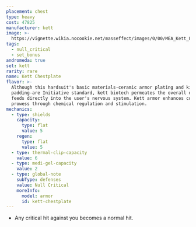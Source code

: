 ```yaml
---
placement: chest
type: heavy
cost: 47825
manufacturer: kett
image: >-
  https://vignette.wikia.nocookie.net/masseffect/images/0/00/MEA_Kett_Unity_Chest.png/revision/latest/scale-to-width-down/350?cb=20180510050419
tags:
  - null_critical
  - set_bonus
andromeda: true
set: kett
rarity: rare
name: Kett Chestplate
flavor: >-
  Although this hardsuit's basic materials-ceramic armor plating and kinetic
  padding-are Initiative standard, kett biotech permeates the overall design and
  feeds directly into the user's nervous system. Kett armor enhances combat
  prowess through chemical regulation and stimulation.
mechanics:
  - type: shields
    capacity:
      type: flat
      value: 5
    regen:
      type: flat
      value: 5
  - type: thermal-clip-capacity
    value: 6
  - type: medi-gel-capacity
    value: 2
  - type: global-note
    subType: defenses
    value: Null Critical
    moreInfo:
      model: armor
      id: kett-chestplate
---
```

- Any critical hit against you becomes a normal hit.
